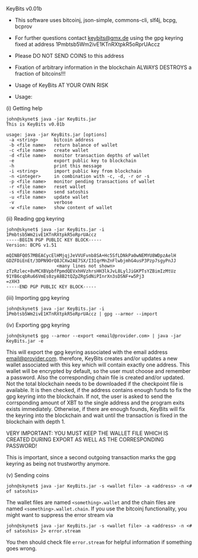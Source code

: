 KeyBits v0.01b

- This software uses bitcoinj, json-simple, commons-cli, slf4j, bcpg, bcprov

- For further questions contact keybits@gmx.de using the gpg keyring fixed at address 1Pmbtsb5Wm2ivE1KTnRXtpkR5oRprUAccz

- Please DO NOT SEND COINS to this address

- Fixation of arbitrary information in the blockchain ALWAYS DESTROYS a fraction of bitcoins!!!

- Usage of KeyBits AT YOUR OWN RISK

- Usage:

(i) Getting help

```
john@skynet$ java -jar KeyBits.jar
This is KeyBits v0.01b

usage: java -jar KeyBits.jar [options]
 -a <string>      bitcoin address
 -b <file name>   return balance of wallet
 -c <file name>   create wallet
 -d <file name>   monitor transaction depths of wallet
 -e               export public key to blockchain
 -h               print this message
 -i <string>      import public key from blockchain
 -n <integer>     in combination with -c, -d, -r or -s
 -p <file name>   monitor pending transactions of wallet
 -r <file name>   reset wallet
 -s <file name>   send satoshis
 -u <file name>   update wallet
 -v               verbose
 -w <file name>   show content of wallet
```

(ii) Reading gpg keyring

```
john@skynet$ java -jar KeyBits.jar -i 1Pmbtsb5Wm2ivE1KTnRXtpkR5oRprUAccz
-----BEGIN PGP PUBLIC KEY BLOCK-----
Version: BCPG v1.51

mQINBFQ057MBEACycElHMjqjJeVVUFvnb8SA+Hc5SfLDNkPa0wNEMYU8WDpzAelH
GDZFDiEnEt/3DPN9OrQ8JCXw2AE7SX/I3IqrMnZnFlwbjmhG4usP3Pzp7sgyPnJJ
                   <many lines not shown>
zTzRzlec+8vMCXBVpbfPpmdQEVxhHVzhrsHH3lkJvL8LylJiGKPTsYZBimIzMtUz
91YB6cqbRu66VmEs0zyA8B2tQZpZRgSdNiPInrXn3sDSNF+w5Pj3
=zXH3
-----END PGP PUBLIC KEY BLOCK-----
```

(iii) Importing gpg keyring

```
john@skynet$ java -jar KeyBits.jar -i 1Pmbtsb5Wm2ivE1KTnRXtpkR5oRprUAccz | gpg --armor --import
```

(iv) Exporting gpg keyring

```
john@skynet$ gpg --armor --export <email@provider.com> | java -jar KeyBits.jar -e
```

This will export the gpg keyring associated with  the email address <email@provider.com>.
therefore, KeyBits creates  and/or updates  a new wallet associated  with this key which
will contain exactly one address. This wallet  will be encrypted by default, so the user
must choose and remember a password. Also the corresponding chain file is created and/or
updated.  Not the  total blockchain  needs to be  downloaded if the  checkpoint  file is
available. It  is then  checked, if the address  contains  enough  funds  to fix the gpg
keyring  into the  blockchain. If not, the user is asked to send the corrsponding amount
of  XBT to the single  address and the  program exits exists  immediately. Otherwise, if
there are enough founds, KeyBits will fix the keyring into the blockchain and wait until
the transaction is fixed in the blockchain with depth 1.

VERY IMPORTANT: YOU MUST KEEP THE WALLET FILE WHICH IS CREATED  DURING EXPORT AS WELL AS
THE CORRESPONDING PASSWORD!

This is  important, since a second  outgoing transaction marks the gpg keyring  as being
not trustworthy anymore.

(v) Sending coins

```
john@skynet$ java -jar KeyBits.jar -s <wallet file> -a <address> -n <# of satoshis>
```

The wallet files are named ```<something>.wallet``` and the chain files are named
```<something>.wallet.chain```. If you use the bitcoinj functionality, you might want to
suppress the error stream via

```
john@skynet$ java -jar KeyBits.jar -s <wallet file> -a <address> -n <# of satoshis> 2> error.stream
```

You then should check file ```error.stream``` for helpful information if something goes wrong.
